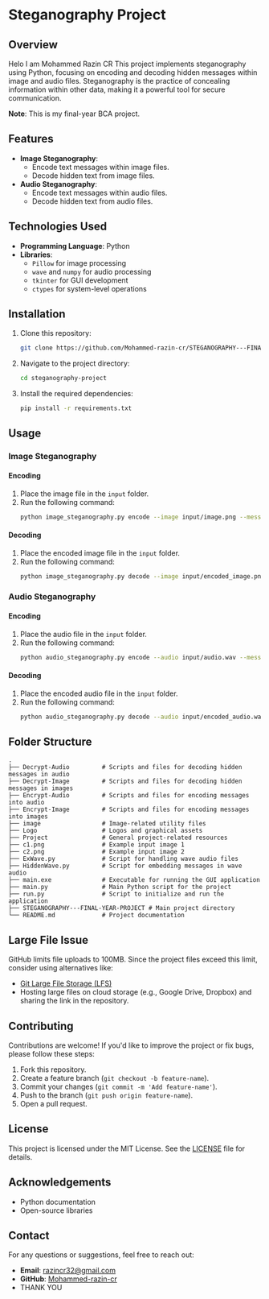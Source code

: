 # Steganography Project

## Overview
Helo I am Mohammed Razin CR
This project implements steganography using Python, focusing on encoding and decoding hidden messages within image and audio files. Steganography is the practice of concealing information within other data, making it a powerful tool for secure communication.

**Note**: This is my final-year BCA project.

## Features
- **Image Steganography**: 
  - Encode text messages within image files.
  - Decode hidden text from image files.
- **Audio Steganography**: 
  - Encode text messages within audio files.
  - Decode hidden text from audio files.

## Technologies Used
- **Programming Language**: Python
- **Libraries**: 
  - `Pillow` for image processing
  - `wave` and `numpy` for audio processing
  - `tkinter` for GUI development
  - `ctypes` for system-level operations

## Installation

1. Clone this repository:
   ```bash
   git clone https://github.com/Mohammed-razin-cr/STEGANOGRAPHY---FINAL-YEAR-PROJECT.git
   ```

2. Navigate to the project directory:
   ```bash
   cd steganography-project
   ```

3. Install the required dependencies:
   ```bash
   pip install -r requirements.txt
   ```

## Usage

### Image Steganography

#### Encoding
1. Place the image file in the `input` folder.
2. Run the following command:
   ```bash
   python image_steganography.py encode --image input/image.png --message "Your secret message" --output output/encoded_image.png
   ```

#### Decoding
1. Place the encoded image file in the `input` folder.
2. Run the following command:
   ```bash
   python image_steganography.py decode --image input/encoded_image.png
   ```

### Audio Steganography

#### Encoding
1. Place the audio file in the `input` folder.
2. Run the following command:
   ```bash
   python audio_steganography.py encode --audio input/audio.wav --message "Your secret message" --output output/encoded_audio.wav
   ```

#### Decoding
1. Place the encoded audio file in the `input` folder.
2. Run the following command:
   ```bash
   python audio_steganography.py decode --audio input/encoded_audio.wav
   ```

## Folder Structure
```
.
├── Decrypt-Audio         # Scripts and files for decoding hidden messages in audio
├── Decrypt-Image         # Scripts and files for decoding hidden messages in images
├── Encrypt-Audio         # Scripts and files for encoding messages into audio
├── Encrypt-Image         # Scripts and files for encoding messages into images
├── image                 # Image-related utility files
├── Logo                  # Logos and graphical assets
├── Project               # General project-related resources
├── c1.png                # Example input image 1
├── c2.png                # Example input image 2
├── ExWave.py             # Script for handling wave audio files
├── HiddenWave.py         # Script for embedding messages in wave audio
├── main.exe              # Executable for running the GUI application
├── main.py               # Main Python script for the project
├── run.py                # Script to initialize and run the application
├── STEGANOGRAPHY---FINAL-YEAR-PROJECT # Main project directory
└── README.md             # Project documentation
```

## Large File Issue
GitHub limits file uploads to 100MB. Since the project files exceed this limit, consider using alternatives like:
- [Git Large File Storage (LFS)](https://git-lfs.github.com/)
- Hosting large files on cloud storage (e.g., Google Drive, Dropbox) and sharing the link in the repository.

## Contributing
Contributions are welcome! If you'd like to improve the project or fix bugs, please follow these steps:
1. Fork this repository.
2. Create a feature branch (`git checkout -b feature-name`).
3. Commit your changes (`git commit -m 'Add feature-name'`).
4. Push to the branch (`git push origin feature-name`).
5. Open a pull request.

## License
This project is licensed under the MIT License. See the [LICENSE](LICENSE) file for details.

## Acknowledgements
- Python documentation
- Open-source libraries

## Contact
For any questions or suggestions, feel free to reach out:
- **Email**: [razincr32@gmail.com](mailto:razincr32@gmail.com)
- **GitHub**: [Mohammed-razin-cr](https://github.com/Mohammed-razin-cr)
- THANK YOU
